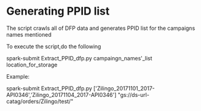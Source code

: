 # Generating PPID list

The script crawls all of DFP data and generates PPID list for the campaigns names mentioned

To execute the script,do the following

spark-submit Extract_PPID_dfp.py campaingn_names'_list location_for_storage

Example:

spark-submit Extract_PPID_dfp.py ['Zilingo_20171101_2017-API0346','Zilingo_20171104_2017-API0346'] "gs://ds-url-catag/orders/Zilingo/test/"



